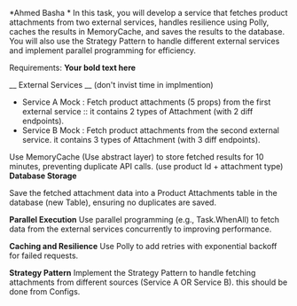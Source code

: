 *Ahmed Basha *
In this task, you will develop a service that fetches product attachments from two external services, handles resilience using Polly, caches the results in MemoryCache, and saves the results to the database. 
You will also use the Strategy Pattern to handle different external services and implement parallel programming for efficiency.

Requirements:
**Your bold text here**

__ External Services __ (don't invist time in implmention)
- Service A Mock : Fetch product attachments (5 props) from the first external service :: it contains 2 types of Attachment (with 2 diff endpoints).
- Service B Mock : Fetch product attachments from the second external service. it contains 3 types of Attachment (with 3 diff endpoints).

Use MemoryCache (Use abstract layer) to store fetched results for 10 minutes, preventing duplicate API calls. (use product Id   + attachment type)
__Database Storage__

Save the fetched attachment data into a Product Attachments table in the database (new Table), ensuring no duplicates are saved.

__Parallel Execution__
Use parallel programming (e.g., Task.WhenAll) to fetch data from the external services concurrently to improving performance.

__Caching and Resilience__
Use Polly to add retries with exponential backoff for failed requests.


__Strategy Pattern__
Implement the Strategy Pattern to handle fetching attachments from different sources (Service A OR Service B). this should be done from Configs.
